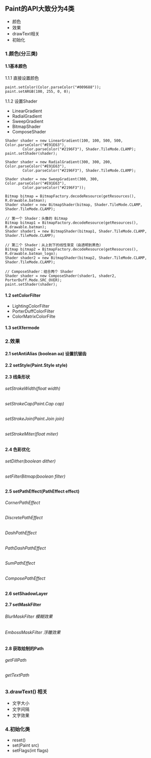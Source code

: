 ## Paint的API大致分为4类

- 颜色
- 效果
- drawText相关
- 初始化

### 1.颜色(分三类)

#### 1.1基本颜色

1.1.1 直接设置颜色

```
paint.setColor(Color.parseColor("#009688"));
paint.setARGB(100, 255, 0, 0);
```

1.1.2 设置Shader
  - LinearGradient	
  - RadialGradient
  - SweepGradient
  - BitmapShader
  - ComposeShader

```
Shader shader = new LinearGradient(100, 100, 500, 500, Color.parseColor("#E91E63"),
        Color.parseColor("#2196F3"), Shader.TileMode.CLAMP);
paint.setShader(shader);

Shader shader = new RadialGradient(300, 300, 200, Color.parseColor("#E91E63"),
        Color.parseColor("#2196F3"), Shader.TileMode.CLAMP);

Shader shader = new SweepGradient(300, 300, Color.parseColor("#E91E63"),
        Color.parseColor("#2196F3"));

Bitmap bitmap = BitmapFactory.decodeResource(getResources(), R.drawable.batman);
Shader shader = new BitmapShader(bitmap, Shader.TileMode.CLAMP, Shader.TileMode.CLAMP);

// 第一个 Shader：头像的 Bitmap
Bitmap bitmap1 = BitmapFactory.decodeResource(getResources(), R.drawable.batman);
Shader shader1 = new BitmapShader(bitmap1, Shader.TileMode.CLAMP, Shader.TileMode.CLAMP);

// 第二个 Shader：从上到下的线性渐变（由透明到黑色）
Bitmap bitmap2 = BitmapFactory.decodeResource(getResources(), R.drawable.batman_logo);
Shader shader2 = new BitmapShader(bitmap2, Shader.TileMode.CLAMP, Shader.TileMode.CLAMP);

// ComposeShader：结合两个 Shader
Shader shader = new ComposeShader(shader1, shader2, PorterDuff.Mode.SRC_OVER);
paint.setShader(shader);

```

#### 1.2 setColorFilter

- LightingColorFilter
- PorterDuffColorFilter
- ColorMatrixColorFilte

#### 1.3 setXfermode

### 2.效果

#### 2.1 setAntiAlias (boolean aa) 设置抗锯齿

#### 2.2 setStyle(Paint.Style style)

#### 2.3 线条形状

###### setStrokeWidth(float width)

###### setStrokeCap(Paint.Cap cap)

###### setStrokeJoin(Paint.Join join)

###### setStrokeMiter(float miter)

#### 2.4 色彩优化

###### setDither(boolean dither)

###### setFilterBitmap(boolean filter)

#### 2.5  setPathEffect(PathEffect effect)

###### CornerPathEffect

###### DiscretePathEffect

###### DashPathEffect

###### PathDashPathEffect

###### SumPathEffect

###### ComposePathEffect

#### 2.6 setShadowLayer

#### 2.7 setMaskFilter

###### BlurMaskFilter 模糊效果

###### EmbossMaskFilter 浮雕效果

#### 2.8 获取绘制的Path

###### getFillPath

###### getTextPath

### 3.drawText() 相关

- 文字大小
- 文字间隔
- 文字效果

### 4.初始化类

- reset()
- set(Paint src)
- setFlags(int flags)